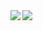 <a href="https://github.com/llabbasmkhll/">
  <img align="left" src="https://github-readme-stats.vercel.app/api?username=llabbasmkhll&show_icons=true&hide=stars&icon_color=0366d6&line_height=30&include_all_commits" />
</a>
<a href="https://github.com/zarei-dev/">
  <img align="left" src="https://github-readme-stats.vercel.app/api/top-langs/?username=llabbasmkhll" />
</a>
